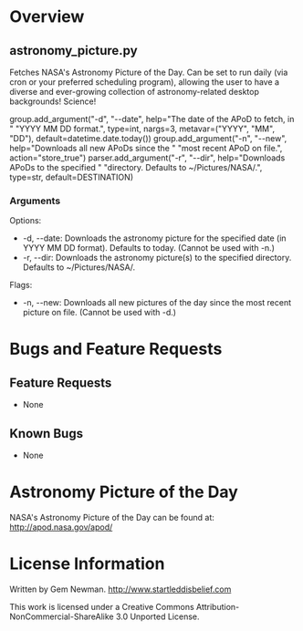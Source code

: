 Overview
========

astronomy_picture.py
--------------------

Fetches NASA's Astronomy Picture of the Day. Can be set to run daily (via cron or your preferred scheduling program), allowing the user to have a diverse and ever-growing collection of astronomy-related desktop backgrounds! Science!

group.add_argument("-d", "--date", help="The date of the APoD to fetch, in "
                   "YYYY MM DD format.", type=int, nargs=3, metavar=("YYYY",
                   "MM", "DD"), default=datetime.date.today())
group.add_argument("-n", "--new", help="Downloads all new APoDs since the "
                   "most recent APoD on file.", action="store_true")
parser.add_argument("-r", "--dir", help="Downloads APoDs to the specified "
                    "directory. Defaults to ~/Pictures/NASA/.", type=str,
                    default=DESTINATION)

### Arguments

Options:
* -d, --date: Downloads the astronomy picture for the specified date (in YYYY MM DD format). Defaults to today. (Cannot be used with -n.)
* -r, --dir: Downloads the astronomy picture(s) to the specified directory. Defaults to ~/Pictures/NASA/.

Flags:
* -n, --new: Downloads all new pictures of the day since the most recent picture on file. (Cannot be used with -d.)

Bugs and Feature Requests
=========================

Feature Requests
----------------

* None

Known Bugs
----------

* None

Astronomy Picture of the Day
============================

NASA's Astronomy Picture of the Day can be found at:
http://apod.nasa.gov/apod/

License Information
===================

Written by Gem Newman.
http://www.startleddisbelief.com

This work is licensed under a Creative Commons Attribution-NonCommercial-ShareAlike 3.0 Unported License.
